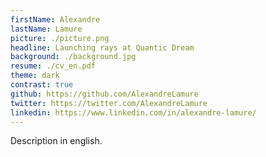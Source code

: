 ```yaml
---
firstName: Alexandre
lastName: Lamure
picture: ./picture.png
headline: Launching rays at Quantic Dream
background: ./background.jpg
resume: ./cv_en.pdf
theme: dark
contrast: true
github: https://github.com/AlexandreLamure
twitter: https://twitter.com/AlexandreLamure
linkedin: https://www.linkedin.com/in/alexandre-lamure/
---
```


Description in english.